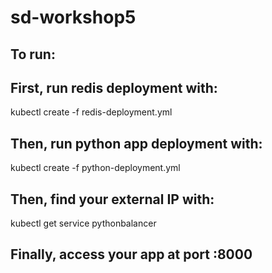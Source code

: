 # sd-workshop5
## To run:
## First, run redis deployment with:
kubectl create -f redis-deployment.yml
## Then, run python app deployment with:
kubectl create -f python-deployment.yml
## Then, find your external IP with:
kubectl get service pythonbalancer
## Finally, access your app at port :8000
